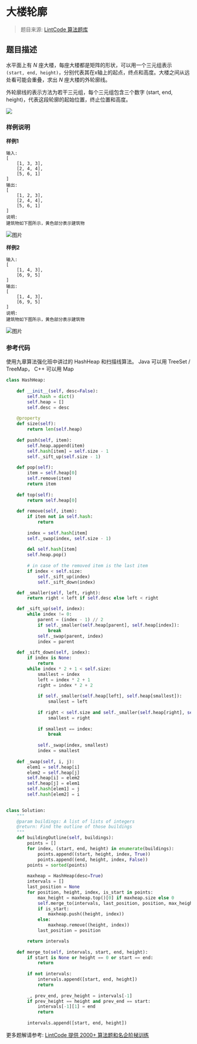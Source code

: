 # 大楼轮廓
 > 题目来源: [LintCode 算法题库](https://www.lintcode.com/problem/the-skyline-problem/?utm_source=sc-github-wzz)
 ## 题目描述
 水平面上有 *N* 座大楼，每座大楼都是矩阵的形状，可以用一个三元组表示 `(start, end, height)`，分别代表其在x轴上的起点，终点和高度。大楼之间从远处看可能会重叠，求出 *N* 座大楼的外轮廓线。

外轮廓线的表示方法为若干三元组，每个三元组包含三个数字 (start, end, height)，代表这段轮廓的起始位置，终止位置和高度。

![](https://lintcode-media.s3.amazonaws.com/problem/jiuzhang3.jpg)

 ### 样例说明
 **样例1**

```plain
输入:
[
    [1, 3, 3],
    [2, 4, 4],
    [5, 6, 1]
]
输出:
[
    [1, 2, 3],
    [2, 4, 4],
    [5, 6, 1]
]
说明:
建筑物如下图所示，黄色部分表示建筑物
```

![图片](https://media-cdn.jiuzhang.com/markdown/images/6/20/18bd686e-934d-11e9-a170-0242ac110002.jpg)

**样例2**

```plain
输入:
[
    [1, 4, 3],
    [6, 9, 5]
]
输出:
[
    [1, 4, 3],
    [6, 9, 5]
]
说明:
建筑物如下图所示，黄色部分表示建筑物
```

![图片](https://media-cdn.jiuzhang.com/markdown/images/6/20/58c5f08e-934d-11e9-a170-0242ac110002.jpg)
 ### 参考代码
 使用九章算法强化班中讲过的 HashHeap 和扫描线算法。 Java 可以用 TreeSet / TreeMap， C++ 可以用 Map
```python
class HashHeap:
    
    def __init__(self, desc=False):
        self.hash = dict()
        self.heap = []
        self.desc = desc
        
    @property
    def size(self):
        return len(self.heap)
        
    def push(self, item):
        self.heap.append(item)
        self.hash[item] = self.size - 1
        self._sift_up(self.size - 1)
        
    def pop(self):
        item = self.heap[0]
        self.remove(item)
        return item
    
    def top(self):
        return self.heap[0]
        
    def remove(self, item):
        if item not in self.hash:
            return
            
        index = self.hash[item]
        self._swap(index, self.size - 1)
        
        del self.hash[item]
        self.heap.pop()
        
        # in case of the removed item is the last item
        if index < self.size:
            self._sift_up(index)
            self._sift_down(index)

    def _smaller(self, left, right):
        return right < left if self.desc else left < right

    def _sift_up(self, index):
        while index != 0:
            parent = (index - 1) // 2
            if self._smaller(self.heap[parent], self.heap[index]):
                break
            self._swap(parent, index)
            index = parent
    
    def _sift_down(self, index):
        if index is None:
            return
        while index * 2 + 1 < self.size:
            smallest = index
            left = index * 2 + 1
            right = index * 2 + 2
            
            if self._smaller(self.heap[left], self.heap[smallest]):
                smallest = left
                
            if right < self.size and self._smaller(self.heap[right], self.heap[smallest]):
                smallest = right
                
            if smallest == index:
                break
            
            self._swap(index, smallest)
            index = smallest
        
    def _swap(self, i, j):
        elem1 = self.heap[i]
        elem2 = self.heap[j]
        self.heap[i] = elem2
        self.heap[j] = elem1
        self.hash[elem1] = j
        self.hash[elem2] = i
        

class Solution:
    """
    @param buildings: A list of lists of integers
    @return: Find the outline of those buildings
    """
    def buildingOutline(self, buildings):
        points = []
        for index, (start, end, height) in enumerate(buildings):
            points.append((start, height, index, True))
            points.append((end, height, index, False))
        points = sorted(points)
        
        maxheap = HashHeap(desc=True)
        intervals = []
        last_position = None
        for position, height, index, is_start in points:
            max_height = maxheap.top()[0] if maxheap.size else 0
            self.merge_to(intervals, last_position, position, max_height)
            if is_start:
                maxheap.push((height, index))
            else:
                maxheap.remove((height, index))
            last_position = position

        return intervals
        
    def merge_to(self, intervals, start, end, height):
        if start is None or height == 0 or start == end:
            return
        
        if not intervals:
            intervals.append([start, end, height])
            return
        
        _, prev_end, prev_height = intervals[-1]
        if prev_height == height and prev_end == start:
            intervals[-1][1] = end
            return
        
        intervals.append([start, end, height])
```
 更多题解请参考: [LintCode 提供 2000+ 算法题和名企阶梯训练](https://www.lintcode.com/problem/?utm_source=sc-github-wzz)